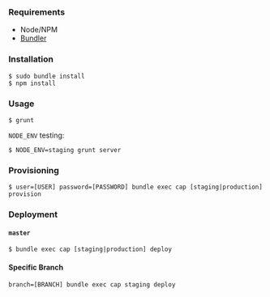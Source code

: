 ### Requirements

- Node/NPM
- [Bundler](http://bundler.io/)


### Installation

```shell
$ sudo bundle install
$ npm install
```


### Usage

```
$ grunt
```

`NODE_ENV` testing:

```
$ NODE_ENV=staging grunt server
```


### Provisioning

```shell
$ user=[USER] password=[PASSWORD] bundle exec cap [staging|production] provision
```


### Deployment

#### `master`

```shell
$ bundle exec cap [staging|production] deploy
```

#### Specific Branch

```shell
branch=[BRANCH] bundle exec cap staging deploy
```

